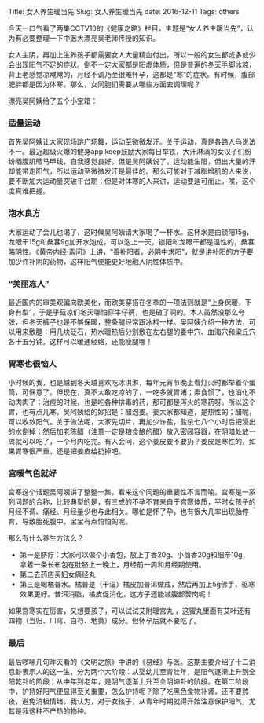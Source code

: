 Title: 女人养生暖当先
Slug: 女人养生暖当先
date: 2016-12-11
Tags: others



今天一口气看了两集CCTV10的《健康之路》栏目，主题是“女人养生暖当先”，认为有必要整理一下中医大漂亮吴老师传授的知识。

女人主阴，再加上生养孩子都需要女人大量精血付出，所以一般的女生都或多或少会出现阳气不足的症状。倒不一定大家都是阳虚体质，但是普遍的冬天手脚冰凉，背上老感觉凉飕飕的，月经不调乃至很难怀孕，这都是“寒”的症状。有时候，腹部肥胖都是因为体寒。那么，女同胞们需要从哪些方面去调理呢？

漂亮吴阿姨给了五个小宝箱：


### 适量运动

首先吴阿姨让大家现场跳广场舞，运动至微微发汗。关于运动，真是各路人马说法不一。最近超级火爆的健身app keep鼓励大家每日举铁，大汗淋漓的女汉子们纷纷晒腹肌晒马甲线，自我感觉良好。但是吴阿姨说了，运动能生阳，但出大量的汗却能带走阳气，所以运动至微微发汗是最佳的。那么可能对于减脂增肌的人来说，要不断加大运动量突破平台期；但是对体寒的人来讲，运动要适可而止。唉，这个度真难把握。

### 泡水良方

大家运动了会儿也渴了，这时候吴阿姨请大家喝了一杯水。这杯水是由锁阳15g，龙眼干15g和桑葚9g加开水泡成，可以泡上一天。锁阳和龙眼干都是温性的，桑葚略阴性。《黄帝内经·素问》上讲，“善补阳者，必阴中求阳”，就是讲补阳的方子要加少许补阴的药物，这样阳气便能更好地融入阴性体质中。


### “美丽冻人”

最近国内的审美观偏向欧美化，而欧美穿搭在冬季的一项法则就是“上身保暖，下身有型”，于是乎菇凉们冬天哪怕穿牛仔裤，也是破了洞的。本人虽然没那么夸张，但冬天裤子也是不够保暖，整条腿经常跟冰棍一样。吴阿姨介绍一种方法，可以用来敷腿：用几块砭石，热水暖热后分别敷在左右腿的委中穴、血海穴和梁丘穴各十五分钟。这样可以暖通经络，还能瘦腿哪！

### 胃寒也很恼人

小时候的我，也是越到冬天越喜欢吃冰淇淋，每年元宵节晚上看灯火时都举着个蛋筒，可惬意了。但现在，真不大敢吃凉的了，一吃多就胃堵；素食惯了，也消化不动肉肉了；治痘的时候，也是吃各种排毒的药，那可都是泻火的寒药呀。所以这个胃，也有点儿寒。吴阿姨给的妙招是：醋泡姜。姜大家都知道，是热性的；醋呢，可以收敛阳气。关于做法呢，大家先切片，再加少许盐，盐杀七八个小时后把浸出的水倒掉；然后加老陈醋（注意一定是粮食酿的醋）放入密闭容器，在阴暗处放一周就可以吃了，一个月内吃完。有人会问，这个姜皮要不要扔？姜皮是寒性的，如果胃寒很严重，还是把姜皮给扔掉吧。

### 宫暖气色就好

宫寒这个话题吴阿姨讲了整整一集，看来这个问题的重要性不言而喻。宫寒是一系列问题的合称，比较典型的是，有三成的不孕不育来自于宫寒体质，平时女孩子的月经不调、痛经、月经量少也与此相关。﻿哪怕是怀了孕，也有很大几率出现胎停育，导致胎死腹中。宝宝有点怕怕的呢。

那么有什么养生方法么？

* 第一是脐疗：大家可以做个小香包，放上丁香20g、小茴香20g和细辛10g，拿着一条长布包在肚脐上一晚上，月经前一周和月经期使用。
* 第二去药店买妇女痛经丸
* 第三是喝橘普水。橘普是（干湿）橘皮加普洱做成，然后再加上5g佛手，驱寒效果更好。普洱消脂，橘皮促消化，这方子还能减腹部赘肉呢！
﻿

如果宫寒实在厉害，又想要孩子，可以试试艾附暖宫丸 ，这蜜丸里面有艾叶还有四物（当归、川穹、白芍、地黄）成分。但怀孕后就不要吃了。

### 最后

最后啰嗦几句昨天看的《文明之旅》中讲的《易经》与医。这期主要介绍了十二消息卦表示人的这一生，分为两个大阶段：从婴幼儿至青壮年，是阳气逐渐上升到全阳乾卦的阶段；从中年到老年，是阴气逐渐上升至全阴坤卦的阶段。在第二阶段中，护持好阳气便显得至关重要，怎么护持呢？除了吃黑色食物补肾，还不要熬夜，避免消极情绪。我认为，对于女孩子，从青年时期就得开始注意保护阳气，尤其是我这种不产热的物种。



